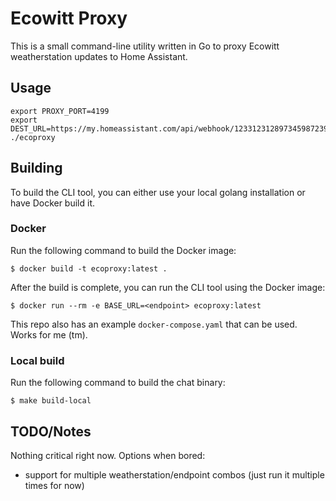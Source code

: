# Ecowitt Proxy

This is a small command-line utility written in Go to proxy Ecowitt weatherstation updates to Home Assistant.

## Usage

```
export PROXY_PORT=4199
export DEST_URL=https://my.homeassistant.com/api/webhook/123312312897345987239847
./ecoproxy
```

## Building

To build the CLI tool, you can either use your local golang installation or have Docker build it.

### Docker

Run the following command to build the Docker image:

```
$ docker build -t ecoproxy:latest .
```

After the build is complete, you can run the CLI tool using the Docker image:

```
$ docker run --rm -e BASE_URL=<endpoint> ecoproxy:latest
```

This repo also has an example `docker-compose.yaml` that can be used.
Works for me (tm).

### Local build

Run the following command to build the chat binary:
```
$ make build-local
```

## TODO/Notes

Nothing critical right now.
Options when bored:
 - support for multiple weatherstation/endpoint combos (just run it multiple times for now)
